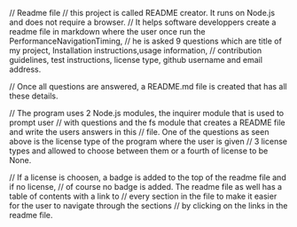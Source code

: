 // Readme file
// this project is called README creator. It runs on Node.js and does not require a browser.
// It helps software developpers create a readme file in markdown where the user once run the PerformanceNavigationTiming,
// he is asked 9 questions which are title of my project, Installation instructions,usage information, 
// contribution guidelines, test instructions, license type, github username  and email address.

// Once all questions are answered, a README.md file is created that has all these details.

// The program uses 2 Node.js modules, the inquirer module that is used to prompt user 
// with questions and the fs module that creates a README file and  write the users answers in this
// file. One of the questions as seen above is the license type of the program where the user is given
// 3 license types and allowed to choose between them or a fourth of license to be None.

// If a license is choosen, a badge is added to the top of the readme file and if no license,
// of course no badge is added. The readme file as well has a table of contents with a link to 
// every section in the file to make it easier for the user to navigate through the sections
// by clicking on the links in the readme file.